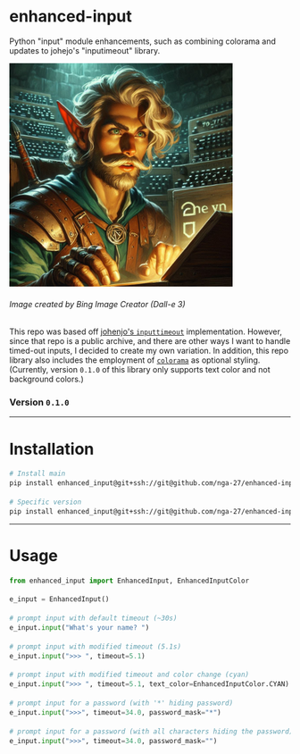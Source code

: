 # enhanced-input

Python "input" module enhancements, such as combining colorama and updates to johejo's "inputimeout" library.

<img src="static/elf_enters_input_to_chat.jpeg" alt="enter into an input" width=400 />

###### Image created by Bing Image Creator (Dall-e 3)

This repo was based off [johenjo's `inputtimeout`](https://github.com/johejo/inputimeout/tree/master) implementation. However, since that repo is a public archive, and there are other ways I want to handle timed-out inputs, I decided to create my own variation. In addition, this repo library also includes the employment of [`colorama`](https://pypi.org/project/colorama/) as optional styling. (Currently, version `0.1.0` of this library only supports text color and not background colors.)

### Version `0.1.0`

---

# Installation

```sh
# Install main
pip install enhanced_input@git+ssh://git@github.com/nga-27/enhanced-input.git@main

# Specific version
pip install enhanced_input@git+ssh://git@github.com/nga-27/enhanced-input.git@v0.1.0
```

---

# Usage

```python
from enhanced_input import EnhancedInput, EnhancedInputColor

e_input = EnhancedInput()

# prompt input with default timeout (~30s)
e_input.input("What's your name? ")

# prompt input with modified timeout (5.1s)
e_input.input(">>> ", timeout=5.1)

# prompt input with modified timeout and color change (cyan)
e_input.input(">>> ", timeout=5.1, text_color=EnhancedInputColor.CYAN)

# prompt input for a password (with '*' hiding password)
e_input.input(">>>", timeout=34.0, password_mask="*")

# prompt input for a password (with all characters hiding the password)
e_input.input(">>>", timeout=34.0, password_mask="")
```
